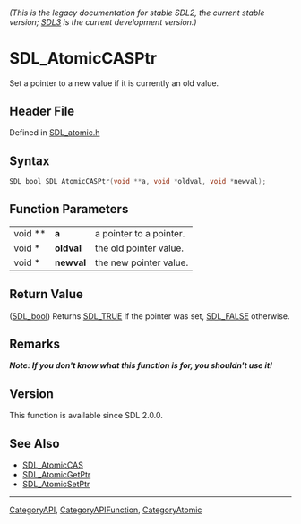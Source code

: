 ###### (This is the legacy documentation for stable SDL2, the current stable version; [SDL3](https://wiki.libsdl.org/SDL3/) is the current development version.)
# SDL_AtomicCASPtr

Set a pointer to a new value if it is currently an old value.

## Header File

Defined in [SDL_atomic.h](https://github.com/libsdl-org/SDL/blob/SDL2/include/SDL_atomic.h)

## Syntax

```c
SDL_bool SDL_AtomicCASPtr(void **a, void *oldval, void *newval);
```

## Function Parameters

|         |            |                         |
| ------- | ---------- | ----------------------- |
| void ** | **a**      | a pointer to a pointer. |
| void *  | **oldval** | the old pointer value.  |
| void *  | **newval** | the new pointer value.  |

## Return Value

([SDL_bool](SDL_bool)) Returns [SDL_TRUE](SDL_TRUE) if the pointer was set,
[SDL_FALSE](SDL_FALSE) otherwise.

## Remarks

***Note: If you don't know what this function is for, you shouldn't use
it!***

## Version

This function is available since SDL 2.0.0.

## See Also

- [SDL_AtomicCAS](SDL_AtomicCAS)
- [SDL_AtomicGetPtr](SDL_AtomicGetPtr)
- [SDL_AtomicSetPtr](SDL_AtomicSetPtr)

----
[CategoryAPI](CategoryAPI), [CategoryAPIFunction](CategoryAPIFunction), [CategoryAtomic](CategoryAtomic)

